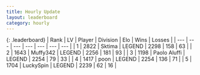 ```yaml
---
title: Hourly Update
layout: leaderboard
category: hourly
---
```


{: .leaderboard}
| Rank | LV | Player | Division | Elo | Wins | Losses |
| --- | --- | --- | --- | --- | --- | --- |
| <span data-change="0">1</span> | 2822 | <span title="ID: 353063">Sktima</span> | LEGEND | <span data-change="2">2298</span> | <span data-change="1">158</span> | <span data-change="0">63</span> |
| <span data-change="0">2</span> | 1643 | <span title="ID: 720567">Muffy342</span> | LEGEND | <span data-change="0">2256</span> | <span data-change="0">181</span> | <span data-change="0">93</span> |
| <span data-change="0">3</span> | 1198 | <span title="ID: 512212">Paolo Aluffi</span> | LEGEND | <span data-change="0">2254</span> | <span data-change="0">79</span> | <span data-change="0">33</span> |
| <span data-change="0">4</span> | 1417 | <span title="ID: 540690">poon</span> | LEGEND | <span data-change="6">2254</span> | <span data-change="1">136</span> | <span data-change="0">71</span> |
| <span data-change="0">5</span> | 1704 | <span title="ID: 498412">LuckySpin</span> | LEGEND | <span data-change="0">2239</span> | <span data-change="0">62</span> | <span data-change="0">16</span> |